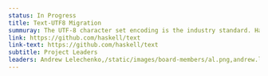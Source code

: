 ```yaml
---
status: In Progress
title: Text-UTF8 Migration
summuray: The UTF-8 character set encoding is the industry standard. Haskell Foundation is driving the effort behind the migration of the core text libraries to use UTF-8 as a default. This will have a positive effect on text performance of many Haskell programs.
link: https://github.com/haskell/text
link-text: https://github.com/haskell/text
subtitle: Project Leaders
leaders: Andrew Lelechenko,/static/images/board-members/al.png,andrew.lelechenko@gmail.com;Emily Pillmore,/static/images/exec-team/ep.png,emily@haskell.foundation
---
```

